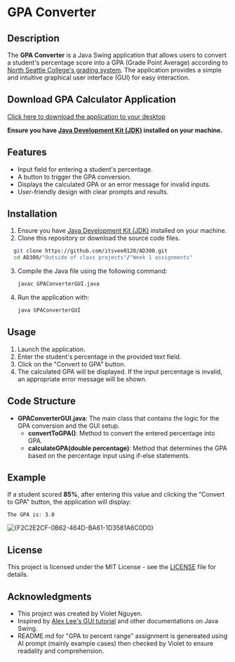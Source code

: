 
# GPA Converter

## Description

The **GPA Converter** is a Java Swing application that allows users to convert a student's percentage score into a GPA (Grade Point Average) according to [North Seattle College's grading system](https://northseattle.edu/college-high-school/grading-information). The application provides a simple and intuitive graphical user interface (GUI) for easy interaction.

## Download GPA Calculator Application
[Click here to download the application to your desktop](https://drive.google.com/file/d/1-ZArE0bHxQnwORupzkxEvYLAlfsP4s8t/view?usp=drive_link)

**Ensure you have [Java Development Kit (JDK)](https://www.oracle.com/java/technologies/javase-jdk11-downloads.html) installed on your machine.**

## Features

- Input field for entering a student's percentage.
- A button to trigger the GPA conversion.
- Displays the calculated GPA or an error message for invalid inputs.
- User-friendly design with clear prompts and results.

## Installation

1. Ensure you have [Java Development Kit (JDK)](https://www.oracle.com/java/technologies/javase-jdk11-downloads.html) installed on your machine.
2. Clone this repository or download the source code files.

 ```bash
   git clone https://github.com/itsvee0120/AD300.git
   cd AD300/"Outside of class projects"/"Week 1 assignments"
```


3. Compile the Java file using the following command:

   ```bash
   javac GPAConverterGUI.java
   ```

4. Run the application with:

   ```bash
   java GPAConverterGUI
   ```

## Usage

1. Launch the application.
2. Enter the student's percentage in the provided text field.
3. Click on the "Convert to GPA" button.
4. The calculated GPA will be displayed. If the input percentage is invalid, an appropriate error message will be shown.

## Code Structure

- **GPAConverterGUI.java**: The main class that contains the logic for the GPA conversion and the GUI setup.
  - **convertToGPA()**: Method to convert the entered percentage into GPA.
  - **calculateGPA(double percentage)**: Method that determines the GPA based on the percentage input using if-else statements.

## Example

If a student scored **85%**, after entering this value and clicking the "Convert to GPA" button, the application will display:

```
The GPA is: 3.0
```
![{F2C2E2CF-0B62-464D-BA61-1D3581A6C0D0}](https://github.com/user-attachments/assets/b0774ead-e329-41da-8c44-495d7536dc41)



## License

This project is licensed under the MIT License - see the [LICENSE](LICENSE) file for details.

## Acknowledgments

- This project was created by Violet Nguyen.
- Inspired by [Alex Lee's GUI tutorial](https://www.youtube.com/watch?v=5o3fMLPY7qY.) and other documentations on Java Swing.
- README.md for "GPA to percent range" assignment is genereated using AI prompt (mainly example cases) then checked by Violet to
  ensure readality and comprehension.

